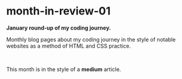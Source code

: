# month-in-review-01

<p> <strong>January round-up of my coding journey.</strong></p>
<p> Monthly blog pages about my coding journey in the style of notable websites as a method of HTML and CSS practice.</p>
<br>
<p> This month is in the style of a <strong>medium</strong> article.</p>
